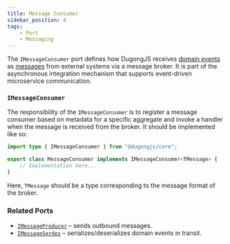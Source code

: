 ```yaml
---
title: Message Consumer
sidebar_position: 4
tags:
    - Port
    - Messaging
---
```


The `IMessageConsumer` port defines how DugongJS receives [domain events](../core-concepts/domain-events.md) as [messages](../core-concepts/messages.md) from external systems via a message broker. It is part of the asynchronous integration mechanism that supports event-driven microservice communication.

### `IMessageConsumer`

The responsibility of the `IMessageConsumer` is to register a message consumer based on metadata for a specific aggregate and invoke a handler when the message is received from the broker. It should be implemented like so:

```typescript
import type { IMessageConsumer } from "@dugongjs/core";

export class MessageConsumer implements IMessageConsumer<TMessage> {
    // Implementation here...
}
```

Here, `TMessage` should be a type corresponding to the message format of the broker.

### Related Ports

- [`IMessageProducer`](./message-producer.md) – sends outbound messages.
- [`IMessageSerdes`](./message-serdes.md) – serializes/deserializes domain events in transit.
